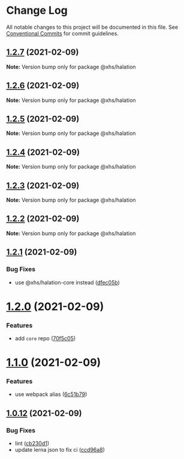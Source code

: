 # Change Log

All notable changes to this project will be documented in this file.
See [Conventional Commits](https://conventionalcommits.org) for commit guidelines.

## [1.2.7](https://code.devops.xiaohongshu.com/fe/halation/compare/@xhs/halation@1.2.6...@xhs/halation@1.2.7) (2021-02-09)

**Note:** Version bump only for package @xhs/halation





## [1.2.6](https://code.devops.xiaohongshu.com/fe/halation/compare/@xhs/halation@1.2.5...@xhs/halation@1.2.6) (2021-02-09)

**Note:** Version bump only for package @xhs/halation





## [1.2.5](https://code.devops.xiaohongshu.com/fe/halation/compare/@xhs/halation@1.2.4...@xhs/halation@1.2.5) (2021-02-09)

**Note:** Version bump only for package @xhs/halation





## [1.2.4](https://code.devops.xiaohongshu.com/fe/halation/compare/@xhs/halation@1.2.3...@xhs/halation@1.2.4) (2021-02-09)

**Note:** Version bump only for package @xhs/halation





## [1.2.3](https://code.devops.xiaohongshu.com/fe/halation/compare/@xhs/halation@1.2.2...@xhs/halation@1.2.3) (2021-02-09)

**Note:** Version bump only for package @xhs/halation





## [1.2.2](https://code.devops.xiaohongshu.com/fe/halation/compare/@xhs/halation@1.2.1...@xhs/halation@1.2.2) (2021-02-09)

**Note:** Version bump only for package @xhs/halation





## [1.2.1](https://code.devops.xiaohongshu.com/fe/halation/compare/@xhs/halation@1.2.0...@xhs/halation@1.2.1) (2021-02-09)


### Bug Fixes

* use @xhs/halation-core instead ([dfec05b](https://code.devops.xiaohongshu.com/fe/halation/commits/dfec05b9f3e0459fc582b18800c1719a46ace600))





# [1.2.0](https://code.devops.xiaohongshu.com/fe/halation/compare/@xhs/halation@1.1.0...@xhs/halation@1.2.0) (2021-02-09)


### Features

* add `core` repo ([70f5c05](https://code.devops.xiaohongshu.com/fe/halation/commits/70f5c05d1b91fe1042ef0c13e8770f36d0368b86))





# [1.1.0](https://code.devops.xiaohongshu.com/fe/halation/compare/@xhs/halation@1.0.12...@xhs/halation@1.1.0) (2021-02-09)


### Features

* use webpack alias ([6c51b79](https://code.devops.xiaohongshu.com/fe/halation/commits/6c51b793ff31c4be53dcec3aeb66602ba11c1d6e))





## [1.0.12](https://code.devops.xiaohongshu.com/fe/halation/compare/@xhs/halation@1.0.9...@xhs/halation@1.0.12) (2021-02-09)


### Bug Fixes

* lint ([cb230d1](https://code.devops.xiaohongshu.com/fe/halation/commits/cb230d16c1bc7e6ab706aa7334f34ff0be6cd83a))
* update lerna json to fix ci ([ccd96a8](https://code.devops.xiaohongshu.com/fe/halation/commits/ccd96a849fe04df522032ab84c3bf3f1a1add606))
